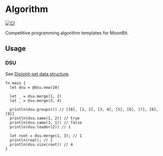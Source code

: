 # Algorithm

[![CI](https://github.com/chhnb/algorithm/actions/workflows/ci.yml/badge.svg)](https://github.com/chhnb/algorithm/actions/workflows/ci.yml)

Competitive programming algorithm templates for MoonBit.

## Usage

### DSU

See [Disjoint-set data structure](https://en.wikipedia.org/wiki/Disjoint-set_data_structure).

```moonbit
fn main {
  let dsu = @dsu.new(10)

  let _ = dsu.merge(1, 2)
  let _ = dsu.merge(3, 4)

  println(dsu.groups()) // [[0], [1, 2], [3, 4], [5], [6], [7], [8], [9]]
  println(dsu.same(1, 2)) // true
  println(dsu.same(3, 1)) // false
  println(dsu.leader(2)) // 1

  let root = dsu.merge(1, 3); // 1
  println(root); // 1
  println(dsu.size(root)) // 4
}
```

